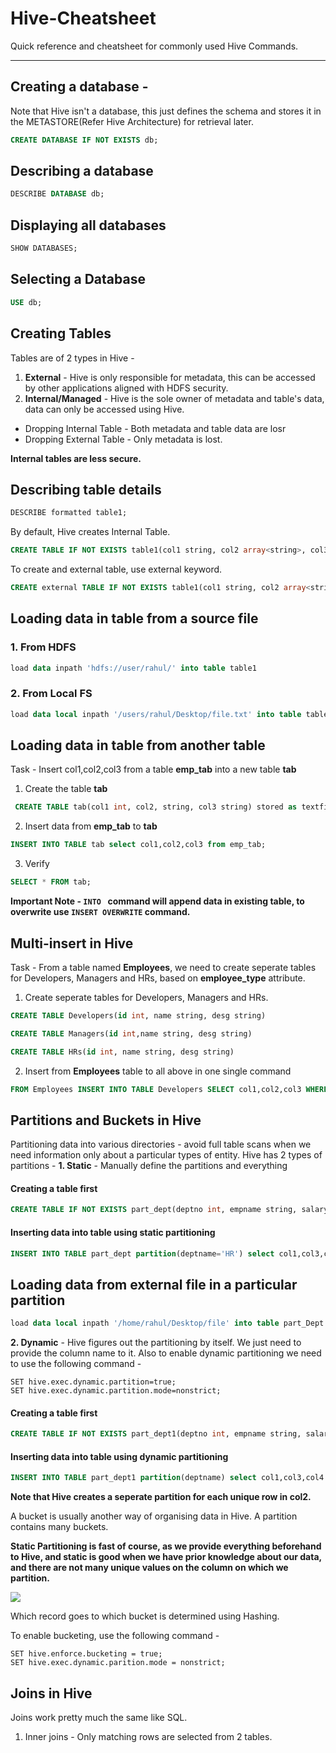 # Hive-Cheatsheet
Quick reference and cheatsheet for commonly used Hive Commands.

***
## Creating a database - 
Note that Hive isn't a database, this just defines the schema and stores it in the METASTORE(Refer Hive Architecture) for retrieval later.
```sql
CREATE DATABASE IF NOT EXISTS db;
```
## Describing a database
```SQL
DESCRIBE DATABASE db;
```

## Displaying all databases
```SQL
SHOW DATABASES;
```

## Selecting a Database
```SQL
USE db;
```

## Creating Tables 
Tables are of 2 types in Hive - 
1. **External** - Hive is only responsible for metadata, this can be accessed by other applications aligned with HDFS security.
2. **Internal/Managed** - Hive is the sole owner of metadata and table's data, data can only be accessed using Hive.

* Dropping Internal Table - Both metadata and table data are losr
* Dropping External Table - Only metadata is lost.

**Internal tables are less secure.**

## Describing table details
```SQL
DESCRIBE formatted table1;
```

By default, Hive creates Internal Table.
```sql
CREATE TABLE IF NOT EXISTS table1(col1 string, col2 array<string>, col3 string, col4 int) row format delimited fields terminated by ',' collection items terminated by ':' lines terminated by '\n' stored as parquet location '/user/rahul/table1'
```

To create and external table, use external keyword.
```sql
CREATE external TABLE IF NOT EXISTS table1(col1 string, col2 array<string>, col3 string, col4 int) row format delimited fields terminated by ',' collection items terminated by ':' lines terminated by '\n' stored as parquet location '/user/rahul/table1'
```


## Loading data in table from a source file

### 1. From HDFS
```SQL
load data inpath 'hdfs://user/rahul/' into table table1
```

### 2. From Local FS
```SQL
load data local inpath '/users/rahul/Desktop/file.txt' into table table1
```

## Loading data in table from another table
Task - Insert col1,col2,col3 from a table **emp_tab** into a new table **tab**
1. Create the table **tab**
```SQL
 CREATE TABLE tab(col1 int, col2, string, col3 string) stored as textfile;
```
2. Insert data from **emp_tab** to **tab**
```SQL
INSERT INTO TABLE tab select col1,col2,col3 from emp_tab;
```
3. Verify
```SQL
SELECT * FROM tab;
```

**Important Note - ```INTO ``` command will append data in existing table, to overwrite use ```INSERT OVERWRITE``` command.**

## Multi-insert in Hive
Task - From a table named **Employees**, we need to create seperate tables for Developers, Managers and HRs, based on **employee_type** attribute.

1. Create seperate tables for Developers, Managers and HRs.
```SQL
CREATE TABLE Developers(id int, name string, desg string)

CREATE TABLE Managers(id int,name string, desg string)

CREATE TABLE HRs(id int, name string, desg string)
```

2. Insert from **Employees** table to all above in one single command
```SQL
FROM Employees INSERT INTO TABLE Developers SELECT col1,col2,col3 WHERE col3='Developer' INSERT INTO TABLE Managers SELECT col1,col2,col3 WHERE col3='Manager' INSERT INTO TABLE HRs SELECT col1,col2,col3 WHERE col3='HR' 
```

## Partitions and Buckets in Hive

Partitioning data into various directories - avoid full table scans when we need information only about a particular types of entity.
Hive has 2 types of partitions - 
**1. Static** - 
Manually define the partitions and everything

#### Creating a table first
```SQL
CREATE TABLE IF NOT EXISTS part_dept(deptno int, empname string, salary int) partitioned by (deptname string) row format delimited fields terminated by ',' lines terminated by '\n'stored as textfile
```

#### Inserting data into table using static partitioning
```SQL
INSERT INTO TABLE part_dept partition(deptname='HR') select col1,col3,col4 from dept where col2='HR';
```

## Loading data from external file in a particular partition
```SQL
load data local inpath '/home/rahul/Desktop/file' into table part_Dept partition(deptname='HR');
```

**2. Dynamic** - 
Hive figures out the partitioning by itself. We just need to provide the column name to it. Also to enable dynamic partitioning we need to use the following command - 
```
SET hive.exec.dynamic.partition=true;
SET hive.exec.dynamic.partition.mode=nonstrict;
```
#### Creating a table first
```SQL
CREATE TABLE IF NOT EXISTS part_dept1(deptno int, empname string, salary int) partitioned by (deptname string) row format delimited fields terminated by ',' lines terminated by '\n'stored as textfile;
```
#### Inserting data into table using dynamic partitioning
```SQL
INSERT INTO TABLE part_dept1 partition(deptname) select col1,col3,col4 col2 from dept;
```
**Note that Hive creates a seperate partition for each unique row in col2.**


A bucket is usually another way of organising data in Hive. A partition contains many buckets.

**Static Partitioning is fast of course, as we provide everything beforehand to Hive, and static is good when we have prior knowledge about our data, and there are not many unique values on the column on which we partition.**

![](https://i.ibb.co/dDwLhQ6/Screenshot-2020-08-16-at-1-18-27-AM.png)

Which record goes to which bucket is determined using Hashing.

To enable bucketing, use the following command - 
```
SET hive.enforce.bucketing = true;
SET hive.exec.dynamic.parition.mode = nonstrict;
```

## Joins in Hive
Joins work pretty much the same like SQL.
1. Inner joins - Only matching rows are selected from 2 tables.
```SQL

```



